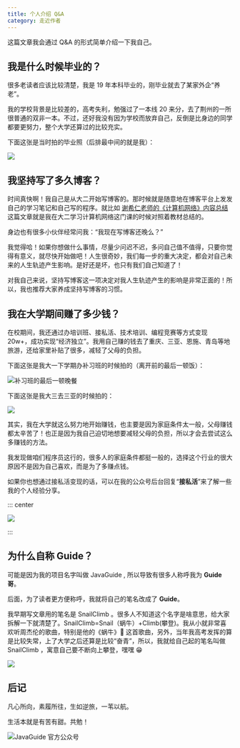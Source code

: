 ```yaml
---
title: 个人介绍 Q&A
category: 走近作者
---
```


<!-- @include: @small-advertisement.snippet.md -->

这篇文章我会通过 Q&A 的形式简单介绍一下我自己。

## 我是什么时候毕业的？

很多老读者应该比较清楚，我是 19 年本科毕业的，刚毕业就去了某家外企“养老”。

我的学校背景是比较差的，高考失利，勉强过了一本线 20 来分，去了荆州的一所很普通的双非一本。不过，还好我没有因为学校而放弃自己，反倒是比身边的同学都要更努力，整个大学还算过的比较充实。

下面这张是当时拍的毕业照（后排最中间的就是我）：

![](https://oss.javaguide.cn/javaguide/%E4%B8%AA%E4%BA%BA%E4%BB%8B%E7%BB%8D.png)

## 我坚持写了多久博客？

时间真快啊！我自己是从大二开始写博客的。那时候就是随意地在博客平台上发发自己的学习笔记和自己写的程序。就比如 [谢希仁老师的《计算机网络》内容总结](../cs-basics/network/computer-network-xiexiren-summary.md) 这篇文章就是我在大二学习计算机网络这门课的时候对照着教材总结的。

身边也有很多小伙伴经常问我：“我现在写博客还晚么？”

我觉得哈！如果你想做什么事情，尽量少问迟不迟，多问自己值不值得，只要你觉得有意义，就尽快开始做吧！人生很奇妙，我们每一步的重大决定，都会对自己未来的人生轨迹产生影响。是好还是坏，也只有我们自己知道了！

对我自己来说，坚持写博客这一项决定对我人生轨迹产生的影响是非常正面的！所以，我也推荐大家养成坚持写博客的习惯。

## 我在大学期间赚了多少钱？

在校期间，我还通过办培训班、接私活、技术培训、编程竞赛等方式变现 20w+，成功实现“经济独立”。我用自己赚的钱去了重庆、三亚、恩施、青岛等地旅游，还给家里补贴了很多，减轻了父母的负担。

下面这张是我大一下学期办补习班的时候拍的（离开前的最后一顿饭）：

![补习班的最后一顿晚餐](https://oss.javaguide.cn/p3-juejin/f36bfd719b9b4463b2f1d3edc51faa97~tplv-k3u1fbpfcp-zoom-1.jpeg)

下面这张是我大三去三亚的时候拍的：

![](https://oss.javaguide.cn/javaguide/psc.jpeg)

其实，我在大学就这么努力地开始赚钱，也主要是因为家庭条件太一般，父母赚钱都太辛苦了！也正是因为我自己迫切地想要减轻父母的负担，所以才会去尝试这么多赚钱的方法。

我发现做咱们程序员这行的，很多人的家庭条件都挺一般的，选择这个行业的很大原因不是因为自己喜欢，而是为了多赚点钱。

如果你也想通过接私活变现的话，可以在我的公众号后台回复“**接私活**”来了解一些我的个人经验分享。

::: center

![](https://oss.javaguide.cn/github/javaguide/gongzhonghaoxuanchuan.png)

:::

## 为什么自称 Guide？

可能是因为我的项目名字叫做 JavaGuide , 所以导致有很多人称呼我为 **Guide 哥**。

后面，为了读者更方便称呼，我就将自己的笔名改成了 **Guide**。

我早期写文章用的笔名是 SnailClimb 。很多人不知道这个名字是啥意思，给大家拆解一下就清楚了。SnailClimb=Snail（蜗牛）+Climb(攀登)。我从小就非常喜欢听周杰伦的歌曲，特别是他的《蜗牛》🐌 这首歌曲，另外，当年我高考发挥的算是比较失常，上了大学之后还算是比较“奋青”，所以，我就给自己起的笔名叫做 SnailClimb ，寓意自己要不断向上攀登，嘿嘿 😁

![](https://oss.javaguide.cn/p3-juejin/37599546f3b34b92a32db579a225aa45~tplv-k3u1fbpfcp-watermark.png)

## 后记

凡心所向，素履所往，生如逆旅，一苇以航。

生活本就是有苦有甜。共勉！

![JavaGuide 官方公众号](https://oss.javaguide.cn/github/javaguide/gongzhonghaoxuanchuan.png)
